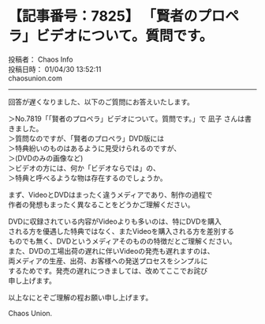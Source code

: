 # 【記事番号：7825】 「賢者のプロペラ」ビデオについて。質問です。

投稿者： Chaos Info  
投稿日時： 01/04/30 13:52:11  
chaosunion.com

---

  
回答が遅くなりました、以下のご質問にお答えいたします。  
  
＞No.7819「「賢者のプロペラ」ビデオについて。質問です。」で 凪子 さんは書きました。  
＞質問なのですが、「賢者のプロペラ」DVD版には  
＞特典紛いのものはあるように見受けられるのですが、  
＞(DVDのみの画像など)  
＞ビデオの方には、何か「ビデオならでは」の、  
＞特典と呼べるような物は存在するのでしょうか。  
  
まず、VideoとDVDはまったく違うメディアであり、制作の過程で  
作者の発想もまったく異なることをどうかご理解ください。  
  
DVDに収録されている内容がVideoよりも多いのは、特にDVDを購入  
される方を優遇した特典ではなく、またVideoを購入される方を差別する  
ものでも無く、DVDというメディアそのものの特徴だとご理解ください。  
また、DVDの工場出荷の遅れに伴いVideoの発売も遅れますのは、  
両メディアの生産、出荷、お客様への発送プロセスをシンプルに  
するためです。発売の遅れにつきましては、改めてここでお詫び  
申し上げます。  
  
以上なにとぞご理解の程お願い申し上げます。  
  
Chaos Union.  
  
